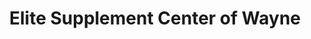 ---
title: "Elite Supplement Center of Wayne"
url: /wayne/elite-supplement-center-of-wayne/
shop: nutrition supplements
---